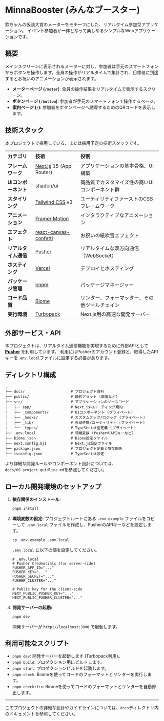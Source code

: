 # MinnaBooster (みんなブースター)

欽ちゃんの仮装大賞のメーターをモチーフにした、リアルタイム参加型アプリケーション。
イベント参加者が一体となって楽しめるシンプルなWebアプリケーションです。

## 概要

メインスクリーンに表示されるメーターに対し、参加者は手元のスマートフォンからボタンを操作します。全員の操作がリアルタイムで集計され、目標値に到達するとお祝いのアニメーションが表示されます。

- **メーターページ (`/meter`)**: 全員の操作結果をリアルタイムで表示するスクリーン。
- **ボタンページ (`/button`)**: 参加者が手元のスマートフォンで操作するページ。
- **案内ページ (`/`)**: 参加者をボタンページへ誘導するためのQRコードを表示します。

## 技術スタック

本プロジェクトで採用している、または採用予定の技術スタックです。

| カテゴリ | 技術 | 役割 |
| :--- | :--- | :--- |
| **フレームワーク** | [Next.js](https://nextjs.org/) 15 (App Router) | アプリケーションの基本骨格、UI構築 |
| **UIコンポーネント** | [shadcn/ui](https://ui.shadcn.com/) | 高品質でカスタマイズ性の高いUIコンポーネント群 |
| **スタイリング** | [Tailwind CSS](https://tailwindcss.com/) v3 | ユーティリティファーストのCSSフレームワーク |
| **アニメーション** | [Framer Motion](https://www.framer.com/motion/) | インタラクティブなアニメーション |
| **エフェクト** | [react-canvas-confetti](https://github.com/catdad/canvas-confetti) | お祝いの紙吹雪エフェクト |
| **リアルタイム通信** | [Pusher](https://pusher.com/) | リアルタイムな双方向通信（WebSocket） |
| **ホスティング** | [Vercel](https://vercel.com/) | デプロイとホスティング |
| **パッケージ管理** | [pnpm](https://pnpm.io/) | パッケージマネージャー |
| **コード品質** | [Biome](https://biomejs.dev/) | リンター、フォーマッター、その他ツールチェイン |
| **実行環境** | [Turbopack](https://turbo.build/pack) | Next.js用の高速な開発サーバー |

## 外部サービス・API

本プロジェクトは、リアルタイム通信機能を実現するために外部APIとして **[Pusher](https://pusher.com/)** を利用しています。
利用にはPusherのアカウント登録と、取得したAPIキーを`.env.local`ファイルに設定する必要があります。

## ディレクトリ構成

```
.
├── docs/                     # プロジェクト資料
├── public/                   # 静的アセット (画像など)
├── src/                      # アプリケーションのソースコード
│   ├── app/                  # Next.jsのルーティング規約
│   ├── _components/          # UIコンポーネント (プライベート)
│   ├── _hooks/               # カスタムフック/ロジック (プライベート)
│   ├── _lib/                 # 外部連携/ユーティリティ (プライベート)
│   └── _types/               # TypeScript型定義 (プライベート)
├── .env.local                # 環境変数 (PusherのAPIキーなど)
├── biome.json                # Biome設定ファイル
├── next.config.mjs           # Next.js設定ファイル
├── package.json              # プロジェクト定義と依存関係
└── tsconfig.json             # TypeScript設定
```

より詳細な開発ルールやコンポーネント設計については、`docs/00_project_guidline.md`を参照してください。

## ローカル開発環境のセットアップ

1. **依存関係のインストール:**
   ```bash
   pnpm install
   ```

2. **環境変数の設定:**
   プロジェクトルートにある `.env.example` ファイルをコピーして `.env.local` ファイルを作成し、PusherのAPIキーなどを設定します。
   ```bash
   cp .env.example .env.local
   ```
   `.env.local` に以下の値を設定してください。
   ```
   # .env.local
   # Pusher Credentials (for server-side)
   PUSHER_APP_ID="..."
   PUSHER_KEY="..."
   PUSHER_SECRET="..."
   PUSHER_CLUSTER="..."

   # Public key for the client-side
   NEXT_PUBLIC_PUSHER_KEY="..."
   NEXT_PUBLIC_PUSHER_CLUSTER="..."
   ```

3. **開発サーバーの起動:**
   ```bash
   pnpm dev
   ```
   開発サーバーが `http://localhost:3000` で起動します。

## 利用可能なスクリプト

- `pnpm dev`: 開発サーバーを起動します (Turbopack利用)。
- `pnpm build`: プロダクション用にビルドします。
- `pnpm start`: プロダクションビルドを起動します。
- `pnpm check`: Biomeを使ってコードのフォーマットとリンターを実行します。
- `pnpm check:fix`: Biomeを使ってコードのフォーマットとリンターを自動修正します。

---
このプロジェクトの詳細な設計やガイドラインについては、`docs`ディレクトリ内のドキュメントを参照してください。